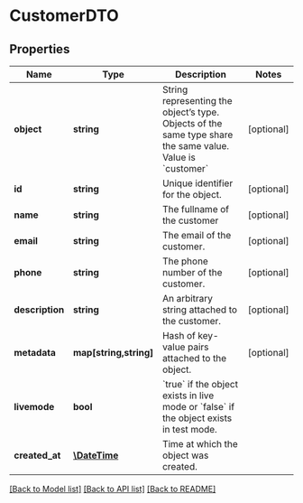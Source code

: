 # CustomerDTO

## Properties
Name | Type | Description | Notes
------------ | ------------- | ------------- | -------------
**object** | **string** | String representing the object’s type. Objects of the same type share the same value. Value is &#x60;customer&#x60; | [optional] 
**id** | **string** | Unique identifier for the object. | [optional] 
**name** | **string** | The fullname of the customer | [optional] 
**email** | **string** | The email of the customer. | [optional] 
**phone** | **string** | The phone number of the customer. | [optional] 
**description** | **string** | An arbitrary string attached to the customer. | [optional] 
**metadata** | **map[string,string]** | Hash of key-value pairs attached to the object. | [optional] 
**livemode** | **bool** | &#x60;true&#x60; if the object exists in live mode or &#x60;false&#x60; if the object exists in test mode. | 
**created_at** | [**\DateTime**](\DateTime.md) | Time at which the object was created. | 

[[Back to Model list]](../README.md#documentation-for-models) [[Back to API list]](../README.md#documentation-for-api-endpoints) [[Back to README]](../README.md)


